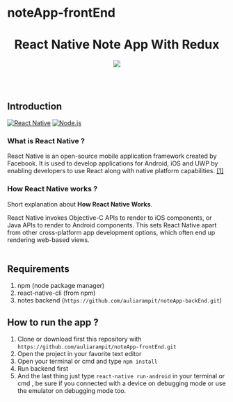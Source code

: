 # noteApp-frontEnd
<h1 align='center'>React Native Note App With Redux</h1>

<p align='center'>
  <a href='https://facebook.github.io/react-native/'>
  <img src='https://kreitech.io/blog/wp-content/uploads/2018/10/1_-NOQtyJAGQ1RNC3iVt_thA.png' />
  </a>
</p>

<br>
<br>

## Introduction
[![React Native](https://img.shields.io/badge/React%20Native-0.60-blue.svg?style=rounded-square)](https://facebook.github.io/react-native/)
[![Node.js](https://img.shields.io/badge/Node.js-v.10.16-green.svg?style=rounded-square)](https://nodejs.org/)

### What is React Native ?
React Native is an open-source mobile application framework created by Facebook. It is used to develop applications for Android, iOS and UWP by enabling developers to use React along with native platform capabilities. [[1]](https://en.wikipedia.org/wiki/React_Native)

### How React Native works ?
Short explanation about **How React Native Works**.

React Native invokes Objective-C APIs to render to iOS components, or Java APIs to render to Android components. This sets React Native apart from other cross-platform app development options, which often end up rendering web-based views.
<br>
<br>
## Requirements
1. npm (node package manager)
2. react-native-cli (from npm)
3. notes backend (`https://github.com/auliarampit/noteApp-backEnd.git`)

## How to run the app ?
1. Clone or download first this repository with `https://github.com/auliarampit/noteApp-frontEnd.git`
2. Open the project in your favorite text editor
3. Open your terminal or cmd and type `npm install`
4. Run backend first
5. And the last thing just type `react-native run-android` in your terminal or cmd , be sure if you connected with a device on debugging mode or use the emulator on debugging mode too.

